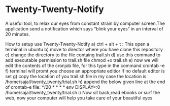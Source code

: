 # Twenty-Twenty-Notify
A useful tool, to relax our eyes from constant strain by computer screen.The application send a notification which says “blink your eyes” in an interval of 20 minutes.

How to setup use Twenty-Twenty-Notify
a) ctrl + alt + t : This open a terminal in ubuntu
b) move to director where you have clone this repository
c) change the directory to the file containg trail.sh
d) use this command to add executable permission to trail.sh file 
   chmod +x trail.sh 
e) now we will edit the contents of the cronjob file, for this type in the command
   crontab -e
f) terminal will promt you choose an appropriate editior if no default editor is set
g) copy the location of you trail.sh file in my case the location is /home/sajal/twenty_twenty/trial.sh
h) append the below given line at the end of crontab-e file:
   */20 * * * * env DISPLAY=:0 /home/sajal/twenty_twenty/trial.sh
i) Now sit back,read ebooks or surf the web, now your computer will help you take care of your beautiful eyes
